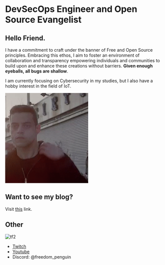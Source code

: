# DevSecOps Engineer and Open Source Evangelist

## Hello Friend.

I have a commitment to craft under the banner of Free and Open Source principles.
Embracing this ethos, I aim to foster an environment of collaboration and transparency 
empowering individuals and communities to build upon and enhance these creations without barriers.
**Given enough eyeballs, all bugs are shallow**. <br />

I am currently focusing on Cybersecurity in my studies, but I also have a hobby interest in the field of IoT.

![Elliot](./assets/mr-robot.gif)

## Want to see my blog?

Visit [this](http://mario-pz.github.io/blog) link.

## Other

![tf2](./assets/tf2.gif)

* [Twitch](https://www.twitch.tv/donavanstream)
* [Youtube](https://www.youtube.com/channel/UCV1O5JALSEN4RxBfkVHnEVA)
* Discord: @freedom_penguin
